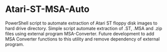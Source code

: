 # Atari-ST-MSA-Auto
PowerShell script to automate extraction of Atari ST floppy disk images to hard drive directory.
Simple script automate extraction of .ST, .MSA and .zip files using external program MSA-Converter.
Future development to add MSA Converter functions to this utility and remove dependency of external program.
